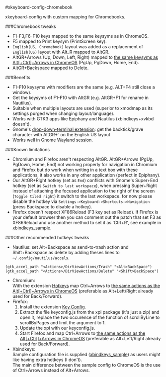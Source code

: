 #xkeyboard-config-chromebook

xkeyboard-config with custom mapping for Chromebooks.

###Chromebook tweaks
* F1-F3,F6-F10 keys mapped to the same keysyms as in ChromeOS.
* F5 mapped to Print keysym (PrintScreen key).
* `English(US, Chromebook)` layout was added as a replacement of `English(US)` layout with Alt_R mapped to AltGR.
* AltGR+Arrows (Up, Down, Left, Right) mapped to [the same keysyms as Alt[+Ctrl]+Arrows in ChromeOS](https://support.google.com/chromebook/answer/1047364?hl=en) (PgUp, PgDown, Home, End).
* AltGR+Backspace mapped to Delete.

###Benefits
* F1-F10 keysyms with modifiers are the same (e.g. ALT+F4 still close a window).
* Get the keysyms of F1-F10 with AltGR (e.g. AltGR+F1 for rename in Nautilus).
* Suitable when multiple layouts are used (superior to xmodmap as its settings purged when changing layout/language).
* Works with GTK3 apps like Epiphany and Nautilus (xbindkeys+xvkbd doesn't).
* Gnome's [drop-down-terminal extension](https://extensions.gnome.org/extension/442/drop-down-terminal): get the backtick/grave character with AltGR+` on the English US layout
* Works well in Gnome Wayland session.

###Known limitations
* Chromium and Firefox aren't respecting AltGR. AltGR+Arrows (PgUp, PgDown, Home, End) not working properly for navigation in Chromium and Firefox but do work when writing in a text box with these applications, it also works in any other application (perfect in Epiphany).
* Our AltGR+Right hotkey (set as `End`) conflicts with Gnome's Super+End hotkey (set as `Switch to last workspace`), when pressing Super+Right instead of attaching the focused application to the right of the screen (`Toggle tiled right`) it switch to the last workspace. for now please disable the hotkey via `Settings->Keyboard->Shortcuts->Navigation` (press Backspace to disable a hotkey).  
* Firefox doesn't respect XF86Reload (F3 key set as Reload). If Firefox is your default browser then you can comment out the patch that set F3 as XF86Reload and use another method to set it as 'Ctrl+R', see example in [xbindkeys_sample](xbindkeys_sample).  

###Other recommended hotkeys tweaks 
*  Nautilus: set Alt+Backspace as send-to-trash action and Shift+Backspace as delete by adding theses lines to `~/.config/nautilus/accels`.
```
(gtk_accel_path "<Actions>/DirViewActions/Trash" "<Alt>BackSpace")
(gtk_accel_path "<Actions>/DirViewActions/Delete" "<Shift>BackSpace")
```
* Chromium:  
With the extension [Hotkeys](https://chrome.google.com/webstore/detail/mmbiohbmijkiimgcgijfomelgpmdiigb) map Ctrl+Arrows to [the same actions as the Alt[+Ctrl]+Arrows in ChromeOS](https://support.google.com/chromebook/answer/1047364?hl=en) (preferable as Alt+Left/Right already used for Back/Forward).
* Firefox:
    1. Install the extension [Key Config](https://addons.mozilla.org/en-us/firefox/addon/key-config).
    2. Extract the file keyconfig.js from the xpi package (it's just a zip) and open it, replace the two occurence of the function of scrollByLine to scrollByPages and limit the argument to 1.
    3. Update the xpi with our keyconfig.js.
    4. Start Firefox and map Ctrl+Arrows to [the same actions as the Alt[+Ctrl]+Arrows in ChromeOS](https://support.google.com/chromebook/answer/1047364?hl=en) (preferable as Alt+Left/Right already used for Back/Forward).
* Xbindkeys:  
Sample configuration file is supplied ([xbindkeys_sample](xbindkeys_sample)) as users might like having extra hotkeys (I don't).  
The main difference between the sample config to ChromeOS is the use of Ctrl+Arrows instead of Alt+Arrows.  
